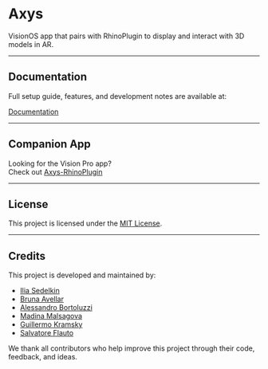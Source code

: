 # Axys

 VisionOS app that pairs with RhinoPlugin to display and interact with 3D models in AR.

---

## Documentation

Full setup guide, features, and development notes are available at:

[Documentation](https://apollo-arte.github.io/Axys/documentation/axys/)

---

## Companion App

Looking for the Vision Pro app?  
Check out [Axys-RhinoPlugin]([https://github.com/Apollo-ARTE/Axys](https://github.com/Apollo-ARTE/Axys-RhinoPlugin))

---

## License

This project is licensed under the [MIT License](./LICENSE).

---

## Credits

This project is developed and maintained by:

- [Ilia Sedelkin](https://www.linkedin.com/in/iliasedelkin)
- [Bruna Avellar](https://www.linkedin.com/in/brunaavellar)
- [Alessandro Bortoluzzi](https://bortoluzzi.dev)
- [Madina Malsagova](https://www.linkedin.com/in/madina-malsague)
- [Guillermo Kramsky](https://www.linkedin.com/in/guillermo-kramsky-5a9ba3246)
- [Salvatore Flauto](https://github.com/XlSolver)

We thank all contributors who help improve this project through their code, feedback, and ideas.
